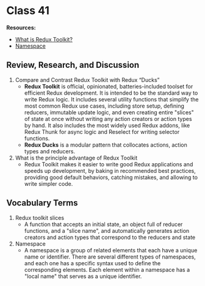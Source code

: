 # Class 41

**Resources:**

- [What is Redux Toolkit?](https://redux.js.org/redux-toolkit/overview#:~:text=Redux%20Toolkit%20makes%20it%20easier,you%20to%20write%20simpler%20code.)
- [Namespace](https://techterms.com/definition/namespace)

## Review, Research, and Discussion

1. Compare and Contrast Redux Toolkit with Redux “Ducks”
    - **Redux Toolkit** is official, opinionated, batteries-included toolset for efficient Redux development. It is intended to be the standard way to write Redux logic. It includes several utility functions that simplify the most common Redux use cases, including store setup, defining reducers, immutable update logic, and even creating entire "slices" of state at once without writing any action creators or action types by hand. It also includes the most widely used Redux addons, like Redux Thunk for async logic and Reselect for writing selector functions.
    - **Redux Ducks** is a modular pattern that collocates actions, action types and reducers.
2. What is the principle advantage of Redux Toolkit
    - Redux Toolkit makes it easier to write good Redux applications and speeds up development, by baking in recommended best practices, providing good default behaviors, catching mistakes, and allowing to write simpler code.


## Vocabulary Terms

1. Redux toolkit slices
    - A function that accepts an initial state, an object full of reducer functions, and a "slice name", and automatically generates action creators and action types that correspond to the reducers and state
2. Namespace
    - A namespace is a group of related elements that each have a unique name or identifier. There are several different types of namespaces, and each one has a specific syntax used to define the corresponding elements. Each element within a namespace has a "local name" that serves as a unique identifier.
